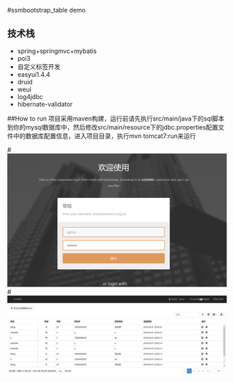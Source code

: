 #ssmbootstrap_table demo
## 技术栈
* spring+springmvc+mybatis
* poi3
* 自定义标签开发
* easyui1.4.4
* druid
* weui
* log4jdbc
* hibernate-validator

##How to run
项目采用maven构建，运行前请先执行src/main/java下的sql脚本到你的mysql数据库中，然后修改src/main/resource下的jdbc.properties配置文件中的数据库配置信息，进入项目目录，执行mvn tomcat7:run来运行

#![](src/main/webapp/image/sys1.png)
#![](src/main/webapp/image/sys2.png)